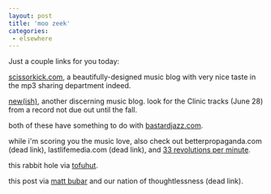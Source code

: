 ```yaml
---
layout: post
title: 'moo zeek'
categories:
 - elsewhere
---
```


Just a couple links for you today:

<a href="http://www.scissorkick.com/">scissorkick.com</a>, a beautifully-designed music blog with very nice taste in the mp3 sharing department indeed.

<a href="http://spreadin.blogspot.com/">new(ish)</a>, another discerning music blog. look for the Clinic tracks (June 28) from a record not due out until the fall.

both of these have something to do with <a href="http://www.bastardjazz.com/">bastardjazz.com</a>.

while i'm scoring you the music love, also check out <a class="dead">betterpropaganda.com (dead link)</a>, <a class="dead">lastlifemedia.com (dead link)</a>, and <a href="http://33.verbosecoma.com/">33 revolutions per minute</a>.

this rabbit hole via <a href="http://tofuhut.blogspot.com/">tofuhut</a>.

this post via <a href="http://www.livejournal.com/users/emotionalfish/">matt bubar</a> and <a class="dead">our nation of thoughtlessness (dead link)</a>.
